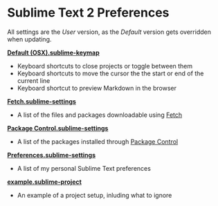 # Sublime Text 2 Preferences

All settings are the _User_ version, as the _Default_ version gets overridden when updating.

__[Default (OSX).sublime-keymap][1]__

* Keyboard shortcuts to close projects or toggle between them
* Keyboard shortcuts to move the cursor the the start or end of the current line
* Keyboard shortcut to preview Markdown in the browser

__[Fetch.sublime-settings][2]__

* A list of the files and packages downloadable using [Fetch](http://net.tutsplus.com/articles/news/introducing-nettuts-fetch/)

__[Package Control.sublime-settings][3]__

* A list of the packages installed through [Package Control](http://wbond.net/sublime_packages/package_control)

__[Preferences.sublime-settings][4]__

* A list of my personal Sublime Text preferences

__[example.sublime-project][5]__

* An example of a project setup, inluding what to ignore

[1]: https://github.com/joshnh/Sublime-Text-Preferences/blob/master/Default%20(OSX).sublime-keymap
[2]: https://github.com/joshnh/Sublime-Text-Preferences/blob/master/Fetch.sublime-settings
[3]: https://github.com/joshnh/Sublime-Text-Preferences/blob/master/Package%20Control.sublime-settings
[4]: https://github.com/joshnh/Sublime-Text-Preferences/blob/master/Preferences.sublime-settings
[5]: https://github.com/joshnh/Sublime-Text-Preferences/blob/master/example.sublime-project